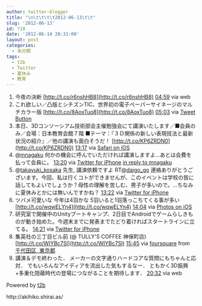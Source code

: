 ```yaml
---
author: twitter-blogger
title: "\n\t\t\t\t2012-06-13\t\t"
slug: '2012-06-13'
id: 710
date: '2012-06-14 20:31:00'
layout: post
categories:
  - 未分類
tags:
  - t2b
  - Twitter
  - 夏休み
  - 教育
---
```


<div xmlns:georss="http://www.georss.org/georss">

1.  <span><span>今夜の決断 [http://t.co/r6nshHB8](http://t.co/r6nshHB8)</span> <span>[<span>04:59</span>](http://twitter.com/o_ob/status/212937271782014976) <span>via web</span></span></span>
2.  <span><span>これ欲しい／凸版とシチズンTIC、世界初の電子ペーパーサイネージのマルチカラー版 [http://t.co/8AoxTuo8](http://t.co/8AoxTuo8)</span> <span>[<span>05:03</span>](http://twitter.com/o_ob/status/212938146533478401) <span>via [Tweet Button](http://twitter.com/tweetbutton)</span></span></span>
3.  <span><span>本日、3Dコンソーシアム技術部会主催勉強会にて講演いたします／■会員のみ／会場：日本教育会館７階 ■テーマ：『３Ｄ関係の新しい表現技法と最新状況の紹介』／他の講演も面白そうだ！ [http://t.co/KP6ZRDN0](http://t.co/KP6ZRDN0)</span> <span>[<span>13:17</span>](http://twitter.com/o_ob/status/213062652702887937) <span>via [Safari on iOS](http://www.apple.com)</span></span></span>
4.  <span><span>@[mnagaku](http://twitter.com/mnagaku "mnagaku") 何かの機会に呼んでいただければ講演しますよ...あとは会費を払って会員に。</span> <span>[<span>13:20</span>](http://twitter.com/o_ob/status/213063339859910656) <span>via [Twitter for iPhone](http://twitter.com/#!/download/iphone)</span> [in reply to mnagaku](http://twitter.com/mnagaku/status/213063011282329602)</span></span>
5.  <span><span>@[takayuki_kosaka](http://twitter.com/takayuki_kosaka "takayuki_kosaka") 先生, 講演依頼ですよ RT@[daigo_go](http://twitter.com/daigo_go "daigo_go") 連絡ありがとうございます。今回、私は行くコトができませんが、このイベントは学校の皆に話してもよいでしょうか？母性の理解を苦しむ、男子が多いので。…ちなみに夏休みとかには無いんですかね？</span> <span>[<span>13:22</span>](http://twitter.com/o_ob/status/213063725115121666) <span>via [Twitter for iPhone](http://twitter.com/#!/download/iphone)</span></span></span>
6.  <span><span>ツバメ可愛いな 今年は4羽かな 5羽いると1羽落っこちてくる事が多い [http://t.co/wqwELYn4](http://t.co/wqwELYn4)</span> <span>[<span>14:04</span>](http://twitter.com/o_ob/status/213074296183074816) <span>via [Photos on iOS](http://www.apple.com)</span></span></span>
7.  <span><span>研究室で開催中のUnityブートキャンプ、2日目でAndroidでゲームらしきものが動き始めた。今週末までに発表までたどり着ければスタートラインに立てる。</span> <span>[<span>14:21</span>](http://twitter.com/o_ob/status/213078585471270916) <span>via [Twitter for iPhone](http://twitter.com/#!/download/iphone)</span></span></span>
8.  <span><span>集英社の三丁目ビル前 (@ TULLY'S COFFEE 神保町店) [http://t.co/WIYBc7Sl](http://t.co/WIYBc7Sl)</span> <span>[<span>15:45</span>](http://twitter.com/o_ob/status/213099704634978305) <span>via [foursquare](http://foursquare.com)</span> from [千代田区, 東京都<span></span>](http://maps.google.com/maps?q=35.69552586,139.75589186)</span></span>
9.  <span><span>講演＆デモ終わった． メーカーの文字通りハードコアな質問にもちゃんと応対． でもいろんなアイディアを流出した気もするなー． ともかく3D振興+多重化隠蔽時代の登場につながることを期待します．</span> <span>[<span>20:32</span>](http://twitter.com/o_ob/status/213171959582826496) <span>via web</span></span></span>

</div>

Powered by [t2b](http://t2b.utilz.jp/)

<div>http://akihiko.shirai.as/</div>
